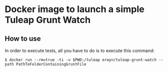 # Docker image to launch a simple Tuleap Grunt Watch

## How to use

In order to execute tests, all you have to do is to execute this command:

    $ docker run --rm=true -ti -v $PWD:/tuleap erwyn/tuleap-grunt-watch --path PathToFolderContainingGruntFile

